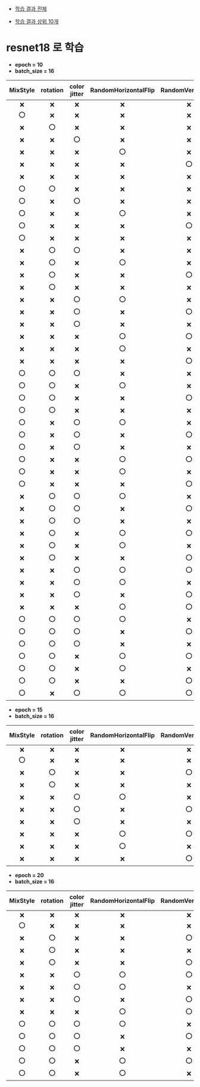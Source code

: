 * [학습 결과 전체](https://github.com/python-programmer1512/Domain_Generalization_Image_Classification/blob/main/result/README.md)

* [학습 결과 상위 10개](https://github.com/python-programmer1512/Domain_Generalization_Image_Classification/blob/main/result/result_non_sort.md)

# resnet18 로 학습



* **epoch = 10**
* **batch_size = 16**

|**MixStyle**|**rotation**|**color jitter**|**RandomHorizontalFlip**|**RandomVerticalFlip**|**RandomGrayscale**|**평균 acc**|
|:------:|:---:|:---:|:---:|:---:|:---:|:---:|
|❌|❌|❌|❌|❌|❌|0.7559|
|⭕|❌|❌|❌|❌|❌|0.6373|
|❌|⭕|❌|❌|❌|❌|0.8022|
|❌|❌|⭕|❌|❌|❌|0.8624|
|❌|❌|❌|⭕|❌|❌|0.8927|
|❌|❌|❌|❌|⭕|❌|0.8704|
|❌|❌|❌|❌|❌|⭕|0.8657|
|⭕|⭕|❌|❌|❌|❌|0.7467|
|⭕|❌|⭕|❌|❌|❌|0.8627|
|⭕|❌|❌|⭕|❌|❌|0.8017|
|⭕|❌|❌|❌|⭕|❌|0.8148|
|⭕|❌|❌|❌|❌|⭕|0.8472|
|❌|⭕|⭕|❌|❌|❌|0.7806|
|❌|⭕|❌|⭕|❌|❌|0.8800|
|❌|⭕|❌|❌|⭕|❌|0.8752|
|❌|⭕|❌|❌|❌|⭕|0.7978|
|❌|❌|⭕|⭕|❌|❌|0.8630|
|❌|❌|⭕|❌|⭕|❌|0.8288|
|❌|❌|⭕|❌|❌|⭕|0.8407|
|❌|❌|❌|⭕|⭕|❌|0.8915|
|❌|❌|❌|⭕|❌|⭕|0.9161|
|❌|❌|❌|❌|⭕|⭕|0.9152|
|⭕|⭕|⭕|❌|❌|❌|0.8010|
|⭕|⭕|❌|⭕|❌|❌|0.9022|
|⭕|⭕|❌|❌|⭕|❌|0.8745|
|⭕|⭕|❌|❌|❌|⭕|0.7646|
|⭕|❌|⭕|⭕|❌|❌|0.8557|
|⭕|❌|⭕|❌|⭕|❌|0.7966|
|⭕|❌|⭕|❌|❌|⭕|0.8691|
|⭕|❌|❌|⭕|⭕|❌|0.9057|
|⭕|❌|❌|⭕|❌|⭕|0.8973|
|⭕|❌|❌|❌|⭕|⭕|0.8392|
|❌|⭕|⭕|⭕|❌|❌|0.8641|
|❌|⭕|⭕|❌|⭕|❌|0.8346|
|❌|⭕|⭕|❌|❌|⭕|0.8049|
|❌|⭕|❌|⭕|⭕|❌|0.9071|
|❌|⭕|❌|⭕|❌|⭕|0.9013|
|❌|⭕|❌|❌|⭕|⭕|0.8661|
|❌|❌|⭕|⭕|⭕|❌|0.8649|
|❌|❌|⭕|⭕|❌|⭕|0.8557|
|❌|❌|⭕|❌|⭕|⭕|0.8272|
|❌|❌|❌|⭕|⭕|⭕|***0.9306***|
|⭕|⭕|⭕|⭕|❌|❌|0.8513|
|⭕|⭕|⭕|❌|⭕|❌|0.8330|
|⭕|⭕|⭕|❌|❌|⭕|0.7667|
|⭕|⭕|❌|⭕|⭕|❌|0.8975|
|⭕|⭕|❌|⭕|❌|⭕|0.9087|
|⭕|⭕|❌|❌|⭕|⭕|0.8416|
|⭕|❌|⭕|⭕|⭕|❌|0.8662|


* **epoch = 15**
* **batch_size = 16**

|**MixStyle**|**rotation**|**color jitter**|**RandomHorizontalFlip**|**RandomVerticalFlip**|**RandomGrayscale**|**평균 acc**|
|:---:|:---:|:---:|:---:|:---:|:---:|:---:|
|❌|❌|❌|❌|❌|❌|0.7323|
|⭕|❌|❌|❌|❌|❌|0.7497|
|❌|⭕|❌|❌|⭕|❌|0.8841|
|❌|⭕|❌|❌|❌|⭕|0.9137|
|❌|❌|⭕|⭕|❌|❌|0.8399|
|❌|❌|⭕|❌|⭕|❌|0.8309|
|❌|❌|⭕|❌|❌|⭕|0.8580|
|❌|❌|❌|⭕|⭕|❌|***0.9237***|
|❌|❌|❌|⭕|❌|⭕|0.9089|
|❌|❌|❌|❌|⭕|⭕|0.9156|



* **epoch = 20**
* **batch_size = 16**

|**MixStyle**|**rotation**|**color jitter**|**RandomHorizontalFlip**|**RandomVerticalFlip**|**RandomGrayscale**|**평균 acc**|
|:---:|:---:|:---:|:---:|:---:|:---:|:---:|
|❌|❌|❌|❌|❌|❌|0.7949|
|⭕|❌|❌|❌|❌|❌|0.7055|
|❌|⭕|❌|❌|⭕|❌|0.9063|
|❌|⭕|❌|❌|❌|⭕|0.9092|
|❌|⭕|❌|❌|⭕|⭕|0.9039|
|❌|❌|⭕|⭕|⭕|❌|0.8735|
|❌|❌|⭕|⭕|❌|⭕|0.8750|
|❌|❌|⭕|❌|⭕|⭕|0.8673|
|❌|❌|❌|⭕|⭕|⭕|***0.9479***|
|⭕|⭕|⭕|⭕|❌|❌|0.8219|
|⭕|⭕|⭕|❌|⭕|❌|0.8345|
|⭕|⭕|⭕|❌|❌|⭕|0.8260|
|⭕|⭕|❌|⭕|⭕|❌|0.9010|
|⭕|⭕|❌|⭕|❌|⭕|0.9081|


